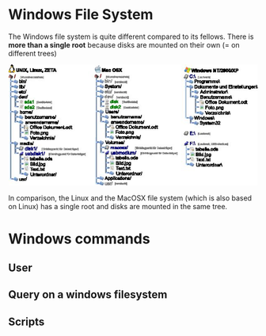 # Windows File System

The Windows file system is quite different compared to its fellows. There is **more than a single root** because disks are mounted on their own (= on different trees)

![img_1](/windows/resources/file-tree.jpg)

In comparison, the Linux and the MacOSX file system (which is also based on Linux) has a single root and disks are mounted in the same tree.

# Windows commands

## User

## Query on a windows filesystem

## Scripts
